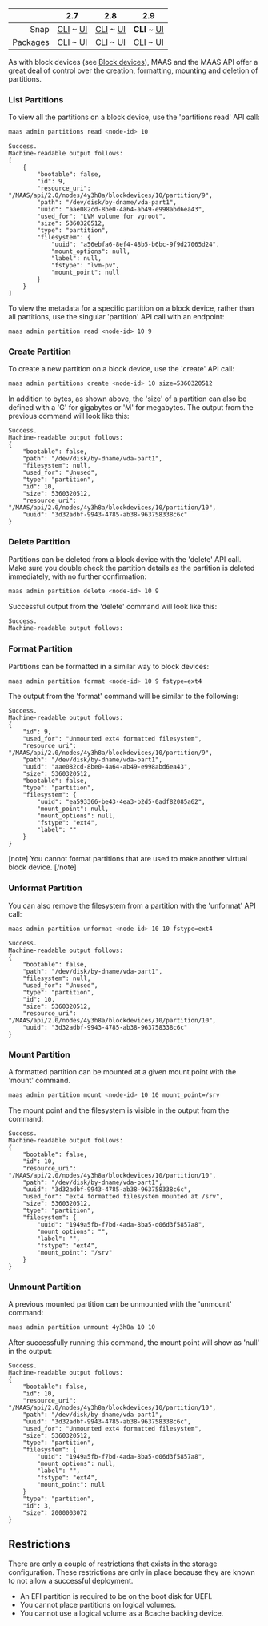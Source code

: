 <!-- deb-2-7-cli
||2.7|2.8|2.9|
|-----:|:-----:|:-----:|:-----:|
|Snap|[CLI](/t/partitions-snap-2-7-cli/2982) ~ [UI](/t/partitions-snap-2-7-ui/2983)|[CLI](/t/partitions-snap-2-8-cli/2984) ~ [UI](/t/partitions-snap-2-8-ui/2985)|[CLI](/t/partitions-snap-2-9-cli/2986) ~ [UI](/t/partitions-snap-2-9-ui/2987)|
|Packages|**CLI** ~ [UI](/t/partitions-deb-2-7-ui/2989)|[CLI](/t/partitions-deb-2-8-cli/2990) ~ [UI](/t/partitions-deb-2-8-ui/2991)|[CLI](/t/partitions-deb-2-9-cli/2992) ~ [UI](/t/partitions-deb-2-9-ui/2993)|
 deb-2-7-cli -->

<!-- deb-2-7-ui
||2.7|2.8|2.9|
|-----:|:-----:|:-----:|:-----:|
|Snap|[CLI](/t/partitions-snap-2-7-cli/2982) ~ [UI](/t/partitions-snap-2-7-ui/2983)|[CLI](/t/partitions-snap-2-8-cli/2984) ~ [UI](/t/partitions-snap-2-8-ui/2985)|[CLI](/t/partitions-snap-2-9-cli/2986) ~ [UI](/t/partitions-snap-2-9-ui/2987)|
|Packages|[CLI](/t/partitions-deb-2-7-cli/2988) ~ **UI**|[CLI](/t/partitions-deb-2-8-cli/2990) ~ [UI](/t/partitions-deb-2-8-ui/2991)|[CLI](/t/partitions-deb-2-9-cli/2992) ~ [UI](/t/partitions-deb-2-9-ui/2993)|
 deb-2-7-ui -->

<!-- deb-2-8-cli
||2.7|2.8|2.9|
|-----:|:-----:|:-----:|:-----:|
|Snap|[CLI](/t/partitions-snap-2-7-cli/2982) ~ [UI](/t/partitions-snap-2-7-ui/2983)|[CLI](/t/partitions-snap-2-8-cli/2984) ~ [UI](/t/partitions-snap-2-8-ui/2985)|[CLI](/t/partitions-snap-2-9-cli/2986) ~ [UI](/t/partitions-snap-2-9-ui/2987)|
|Packages|[CLI](/t/partitions-deb-2-7-cli/2988) ~ [UI](/t/partitions-deb-2-7-ui/2989)|**CLI** ~ [UI](/t/partitions-deb-2-8-ui/2991)|[CLI](/t/partitions-deb-2-9-cli/2992) ~ [UI](/t/partitions-deb-2-9-ui/2993)|
 deb-2-8-cli -->

<!-- deb-2-8-ui
||2.7|2.8|2.9|
|-----:|:-----:|:-----:|:-----:|
|Snap|[CLI](/t/partitions-snap-2-7-cli/2982) ~ [UI](/t/partitions-snap-2-7-ui/2983)|[CLI](/t/partitions-snap-2-8-cli/2984) ~ [UI](/t/partitions-snap-2-8-ui/2985)|[CLI](/t/partitions-snap-2-9-cli/2986) ~ [UI](/t/partitions-snap-2-9-ui/2987)|
|Packages|[CLI](/t/partitions-deb-2-7-cli/2988) ~ [UI](/t/partitions-deb-2-7-ui/2989)|[CLI](/t/partitions-deb-2-8-cli/2990) ~ **UI**|[CLI](/t/partitions-deb-2-9-cli/2992) ~ [UI](/t/partitions-deb-2-9-ui/2993)|
 deb-2-8-ui -->

<!-- deb-2-9-cli
||2.7|2.8|2.9|
|-----:|:-----:|:-----:|:-----:|
|Snap|[CLI](/t/partitions-snap-2-7-cli/2982) ~ [UI](/t/partitions-snap-2-7-ui/2983)|[CLI](/t/partitions-snap-2-8-cli/2984) ~ [UI](/t/partitions-snap-2-8-ui/2985)|[CLI](/t/partitions-snap-2-9-cli/2986) ~ [UI](/t/partitions-snap-2-9-ui/2987)|
|Packages|[CLI](/t/partitions-deb-2-7-cli/2988) ~ [UI](/t/partitions-deb-2-7-ui/2989)|[CLI](/t/partitions-deb-2-8-cli/2990) ~ [UI](/t/partitions-deb-2-8-ui/2991)|**CLI** ~ [UI](/t/partitions-deb-2-9-ui/2993)|
 deb-2-9-cli -->

<!-- deb-2-9-ui
||2.7|2.8|2.9|
|-----:|:-----:|:-----:|:-----:|
|Snap|[CLI](/t/partitions-snap-2-7-cli/2982) ~ [UI](/t/partitions-snap-2-7-ui/2983)|[CLI](/t/partitions-snap-2-8-cli/2984) ~ [UI](/t/partitions-snap-2-8-ui/2985)|[CLI](/t/partitions-snap-2-9-cli/2986) ~ [UI](/t/partitions-snap-2-9-ui/2987)|
|Packages|[CLI](/t/partitions-deb-2-7-cli/2988) ~ [UI](/t/partitions-deb-2-7-ui/2989)|[CLI](/t/partitions-deb-2-8-cli/2990) ~ [UI](/t/partitions-deb-2-8-ui/2991)|[CLI](/t/partitions-deb-2-9-cli/2992) ~ **UI**|
 deb-2-9-ui -->

<!-- snap-2-7-cli
||2.7|2.8|2.9|
|-----:|:-----:|:-----:|:-----:|
|Snap|**CLI** ~ [UI](/t/partitions-snap-2-7-ui/2983)|[CLI](/t/partitions-snap-2-8-cli/2984) ~ [UI](/t/partitions-snap-2-8-ui/2985)|[CLI](/t/partitions-snap-2-9-cli/2986) ~ [UI](/t/partitions-snap-2-9-ui/2987)|
|Packages|[CLI](/t/partitions-deb-2-7-cli/2988) ~ [UI](/t/partitions-deb-2-7-ui/2989)|[CLI](/t/partitions-deb-2-8-cli/2990) ~ [UI](/t/partitions-deb-2-8-ui/2991)|[CLI](/t/partitions-deb-2-9-cli/2992) ~ [UI](/t/partitions-deb-2-9-ui/2993)|
 snap-2-7-cli -->

<!-- snap-2-7-ui
||2.7|2.8|2.9|
|-----:|:-----:|:-----:|:-----:|
|Snap|[CLI](/t/partitions-snap-2-7-cli/2982) ~ **UI**|[CLI](/t/partitions-snap-2-8-cli/2984) ~ [UI](/t/partitions-snap-2-8-ui/2985)|[CLI](/t/partitions-snap-2-9-cli/2986) ~ [UI](/t/partitions-snap-2-9-ui/2987)|
|Packages|[CLI](/t/partitions-deb-2-7-cli/2988) ~ [UI](/t/partitions-deb-2-7-ui/2989)|[CLI](/t/partitions-deb-2-8-cli/2990) ~ [UI](/t/partitions-deb-2-8-ui/2991)|[CLI](/t/partitions-deb-2-9-cli/2992) ~ [UI](/t/partitions-deb-2-9-ui/2993)|
 snap-2-7-ui -->

<!-- snap-2-8-cli
||2.7|2.8|2.9|
|-----:|:-----:|:-----:|:-----:|
|Snap|[CLI](/t/partitions-snap-2-7-cli/2982) ~ [UI](/t/partitions-snap-2-7-ui/2983)|**CLI** ~ [UI](/t/partitions-snap-2-8-ui/2985)|[CLI](/t/partitions-snap-2-9-cli/2986) ~ [UI](/t/partitions-snap-2-9-ui/2987)|
|Packages|[CLI](/t/partitions-deb-2-7-cli/2988) ~ [UI](/t/partitions-deb-2-7-ui/2989)|[CLI](/t/partitions-deb-2-8-cli/2990) ~ [UI](/t/partitions-deb-2-8-ui/2991)|[CLI](/t/partitions-deb-2-9-cli/2992) ~ [UI](/t/partitions-deb-2-9-ui/2993)|
 snap-2-8-cli -->

<!-- snap-2-8-ui
||2.7|2.8|2.9|
|-----:|:-----:|:-----:|:-----:|
|Snap|[CLI](/t/partitions-snap-2-7-cli/2982) ~ [UI](/t/partitions-snap-2-7-ui/2983)|[CLI](/t/partitions-snap-2-8-cli/2984) ~ **UI**|[CLI](/t/partitions-snap-2-9-cli/2986) ~ [UI](/t/partitions-snap-2-9-ui/2987)|
|Packages|[CLI](/t/partitions-deb-2-7-cli/2988) ~ [UI](/t/partitions-deb-2-7-ui/2989)|[CLI](/t/partitions-deb-2-8-cli/2990) ~ [UI](/t/partitions-deb-2-8-ui/2991)|[CLI](/t/partitions-deb-2-9-cli/2992) ~ [UI](/t/partitions-deb-2-9-ui/2993)|
 snap-2-8-ui -->

||2.7|2.8|2.9|
|-----:|:-----:|:-----:|:-----:|
|Snap|[CLI](/t/partitions-snap-2-7-cli/2982) ~ [UI](/t/partitions-snap-2-7-ui/2983)|[CLI](/t/partitions-snap-2-8-cli/2984) ~ [UI](/t/partitions-snap-2-8-ui/2985)|**CLI** ~ [UI](/t/partitions-snap-2-9-ui/2987)|
|Packages|[CLI](/t/partitions-deb-2-7-cli/2988) ~ [UI](/t/partitions-deb-2-7-ui/2989)|[CLI](/t/partitions-deb-2-8-cli/2990) ~ [UI](/t/partitions-deb-2-8-ui/2991)|[CLI](/t/partitions-deb-2-9-cli/2992) ~ [UI](/t/partitions-deb-2-9-ui/2993)|

<!-- snap-2-9-ui
||2.7|2.8|2.9|
|-----:|:-----:|:-----:|:-----:|
|Snap|[CLI](/t/partitions-snap-2-7-cli/2982) ~ [UI](/t/partitions-snap-2-7-ui/2983)|[CLI](/t/partitions-snap-2-8-cli/2984) ~ [UI](/t/partitions-snap-2-8-ui/2985)|[CLI](/t/partitions-snap-2-9-cli/2986) ~ **UI**|
|Packages|[CLI](/t/partitions-deb-2-7-cli/2988) ~ [UI](/t/partitions-deb-2-7-ui/2989)|[CLI](/t/partitions-deb-2-8-cli/2990) ~ [UI](/t/partitions-deb-2-8-ui/2991)|[CLI](/t/partitions-deb-2-9-cli/2992) ~ [UI](/t/partitions-deb-2-9-ui/2993)|
 snap-2-9-ui -->

As with block devices (see [Block devices](/t/block-devices/749)), MAAS and the MAAS API offer a great deal of control over the creation, formatting, mounting and deletion of partitions.

<h3 id="heading--list-partitions">List Partitions</h3>

To view all the partitions on a block device, use the 'partitions read' API call:

``` bash
maas admin partitions read <node-id> 10
```

``` nohighlight
Success.
Machine-readable output follows:
[
    {
        "bootable": false,
        "id": 9,
        "resource_uri":
"/MAAS/api/2.0/nodes/4y3h8a/blockdevices/10/partition/9",
        "path": "/dev/disk/by-dname/vda-part1",
        "uuid": "aae082cd-8be0-4a64-ab49-e998abd6ea43",
        "used_for": "LVM volume for vgroot",
        "size": 5360320512,
        "type": "partition",
        "filesystem": {
            "uuid": "a56ebfa6-8ef4-48b5-b6bc-9f9d27065d24",
            "mount_options": null,
            "label": null,
            "fstype": "lvm-pv",
            "mount_point": null
        }
    }
]
```

To view the metadata for a specific partition on a block device, rather than all partitions, use the singular 'partition' API call with an endpoint:

``` basg
maas admin partition read <node-id> 10 9
```

<h3 id="heading--create-partition">Create Partition</h3>

To create a new partition on a block device, use the 'create' API call:

``` bash
maas admin partitions create <node-id> 10 size=5360320512
```

In addition to bytes, as shown above, the 'size' of a partition can also be defined with a 'G' for gigabytes or 'M' for megabytes. The output from the previous command will look like this:

``` nohighlight
Success.
Machine-readable output follows:
{
    "bootable": false,
    "path": "/dev/disk/by-dname/vda-part1",
    "filesystem": null,
    "used_for": "Unused",
    "type": "partition",
    "id": 10,
    "size": 5360320512,
    "resource_uri": "/MAAS/api/2.0/nodes/4y3h8a/blockdevices/10/partition/10",
    "uuid": "3d32adbf-9943-4785-ab38-963758338c6c"
}
```

<h3 id="heading--delete-partition">Delete Partition</h3>

Partitions can be deleted from a block device with the 'delete' API call. Make sure you double check the partition details as the partition is deleted immediately, with no further confirmation:

``` bash
maas admin partition delete <node-id> 10 9
```

Successful output from the 'delete' command will look like this:

``` bash
Success.
Machine-readable output follows:
```

<h3 id="heading--format-partition">Format Partition</h3>

Partitions can be formatted in a similar way to block devices:

``` bash
maas admin partition format <node-id> 10 9 fstype=ext4
```

The output from the 'format' command will be similar to the following:

``` nohighlight
Success.
Machine-readable output follows:
{
    "id": 9,
    "used_for": "Unmounted ext4 formatted filesystem",
    "resource_uri": "/MAAS/api/2.0/nodes/4y3h8a/blockdevices/10/partition/9",
    "path": "/dev/disk/by-dname/vda-part1",
    "uuid": "aae082cd-8be0-4a64-ab49-e998abd6ea43",
    "size": 5360320512,
    "bootable": false,
    "type": "partition",
    "filesystem": {
        "uuid": "ea593366-be43-4ea3-b2d5-0adf82085a62",
        "mount_point": null,
        "mount_options": null,
        "fstype": "ext4",
        "label": ""
    }
}
```

[note]
You cannot format partitions that are used to make another virtual block device.
[/note]

<h3 id="heading--unformat-partition">Unformat Partition</h3>

You can also remove the filesystem from a partition with the 'unformat' API call:

``` bash
maas admin partition unformat <node-id> 10 10 fstype=ext4
```

``` nohighlight
Success.
Machine-readable output follows:
{
    "bootable": false,
    "path": "/dev/disk/by-dname/vda-part1",
    "filesystem": null,
    "used_for": "Unused",
    "type": "partition",
    "id": 10,
    "size": 5360320512,
    "resource_uri": "/MAAS/api/2.0/nodes/4y3h8a/blockdevices/10/partition/10",
    "uuid": "3d32adbf-9943-4785-ab38-963758338c6c"
}
```

<h3 id="heading--mount-partition">Mount Partition</h3>

A formatted partition can be mounted at a given mount point with the 'mount' command.

``` bash
maas admin partition mount <node-id> 10 10 mount_point=/srv
```

The mount point and the filesystem is visible in the output from the command:

``` nohighlight
Success.
Machine-readable output follows:
{
    "bootable": false,
    "id": 10,
    "resource_uri": "/MAAS/api/2.0/nodes/4y3h8a/blockdevices/10/partition/10",
    "path": "/dev/disk/by-dname/vda-part1",
    "uuid": "3d32adbf-9943-4785-ab38-963758338c6c",
    "used_for": "ext4 formatted filesystem mounted at /srv",
    "size": 5360320512,
    "type": "partition",
    "filesystem": {
        "uuid": "1949a5fb-f7bd-4ada-8ba5-d06d3f5857a8",
        "mount_options": "",
        "label": "",
        "fstype": "ext4",
        "mount_point": "/srv"
    }
}
```

<h3 id="heading--unmount-partition">Unmount Partition</h3>

A previous mounted partition can be unmounted with the 'unmount' command:

``` bash
maas admin partition unmount 4y3h8a 10 10
```

After successfully running this command, the mount point will show as 'null' in the output:

``` nohighlight
Success.
Machine-readable output follows:
{
    "bootable": false,
    "id": 10,
    "resource_uri": "/MAAS/api/2.0/nodes/4y3h8a/blockdevices/10/partition/10",
    "path": "/dev/disk/by-dname/vda-part1",
    "uuid": "3d32adbf-9943-4785-ab38-963758338c6c",
    "used_for": "Unmounted ext4 formatted filesystem",
    "size": 5360320512,
    "type": "partition",
    "filesystem": {
        "uuid": "1949a5fb-f7bd-4ada-8ba5-d06d3f5857a8",
        "mount_options": null,
        "label": "",
        "fstype": "ext4",
        "mount_point": null
    }
    "type": "partition",
    "id": 3,
    "size": 2000003072
}
```

<h2 id="heading--restrictions">Restrictions</h2>

There are only a couple of restrictions that exists in the storage configuration. These restrictions are only in place because they are known to not allow a successful deployment.

-   An EFI partition is required to be on the boot disk for UEFI.
-   You cannot place partitions on logical volumes.
-   You cannot use a logical volume as a Bcache backing device.

<!-- LINKS -->